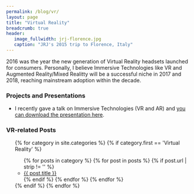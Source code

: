 ```yaml
---
permalink: /blog/vr/
layout: page
title: "Virtual Reality"
breadcrumb: true
header:
   image_fullwidth: jrj-florence.jpg
   caption: "JRJ's 2015 trip to Florence, Italy"
---
```


<p>2016 was the year the new generation of Virtual Reality headsets launched for consumers. Personally, I believe Immersive Technologies like VR and Augmented Reality/Mixed Realitty will be a successful niche in 2017 and 2018, reaching mainstream adoption within the decade. </p>

<h3>Projects and Presentations</h3>
<ul>
    <li>I recently gave a talk on Immersive Technologies (VR and AR) and <a href="/labs/ImmersiveTech-VR-AR/">you can download the presentation here</a>.</li>
</ul>

<h3>VR-related Posts</h3>
<ul>
{% for category in site.categories %}
  {% if category.first == 'Virtual Reality' %}
    <ul>
    {% for posts in category %}
      {% for post in posts %}
        {% if post.url | strip != '' %}
          <li><a href="{{ post.url }}"> {{ post.title }} </a></li>
        {% endif %}
      {% endfor %}
    {% endfor %}
    </ul>
  {% endif %}
{% endfor %}
</ul>